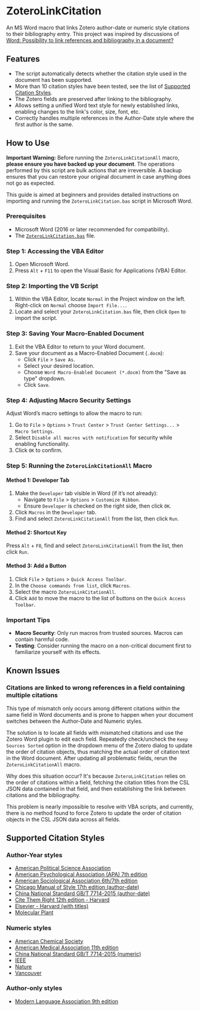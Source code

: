 # ZoteroLinkCitation

An MS Word macro that links Zotero author-date or numeric style citations to their bibliography entry. This project was inspired by discussions of [Word: Possibility to link references and bibliography in a document?](https://forums.zotero.org/discussion/12431/word-possibility-to-link-references-and-bibliography-in-a-document)

## Features

* The script automatically detects whether the citation style used in the document has been supported.
* More than 10 citation styles have been tested, see the list of [Supported Citation Styles](#supported-citation-styles).
* The Zotero fields are preserved after linking to the bibliography.
* Allows setting a unified Word text style for newly established links, enabling changes to the link's color, size, font, etc.
* Correctly handles multiple references in the Author-Date style where the first author is the same.

## How to Use

**Important Warning:** Before running the `ZoteroLinkCitationAll` macro, **please ensure you have backed up your document**. The operations performed by this script are bulk actions that are irreversible. A backup ensures that you can restore your original document in case anything does not go as expected.

This guide is aimed at beginners and provides detailed instructions on importing and running the `ZoteroLinkCitation.bas` script in Microsoft Word.

### Prerequisites

- Microsoft Word (2016 or later recommended for compatibility).
- The [`ZoteroLinkCitation.bas`](./ZoteroLinkCitation.bas) file.

### Step 1: Accessing the VBA Editor

1. Open Microsoft Word.
2. Press `Alt` + `F11` to open the Visual Basic for Applications (VBA) Editor.

### Step 2: Importing the VB Script

1. Within the VBA Editor, locate `Normal` in the Project window on the left. Right-click on `Normal` choose `Import File...`.
2. Locate and select your `ZoteroLinkCitation.bas` file, then click `Open` to import the script.

### Step 3: Saving Your Macro-Enabled Document

1. Exit the VBA Editor to return to your Word document.
2. Save your document as a Macro-Enabled Document (`.docm`):
   - Click `File` > `Save As`.
   - Select your desired location.
   - Choose `Word Macro-Enabled Document (*.docm)` from the "Save as type" dropdown.
   - Click `Save`.

### Step 4: Adjusting Macro Security Settings

Adjust Word’s macro settings to allow the macro to run:

1. Go to `File` > `Options` > `Trust Center` > `Trust Center Settings...` > `Macro Settings`.
2. Select `Disable all macros with notification` for security while enabling functionality.
3. Click `OK` to confirm.

### Step 5: Running the `ZoteroLinkCitationAll` Macro

#### Method 1: Developer Tab

1. Make the `Developer` tab visible in Word (if it’s not already):
   - Navigate to `File` > `Options` > `Customize Ribbon`.
   - Ensure `Developer` is checked on the right side, then click `OK`.
2. Click `Macros` in the `Developer` tab.
3. Find and select `ZoteroLinkCitationAll` from the list, then click `Run`.

#### Method 2: Shortcut Key

Press `Alt` + `F8`, find and select `ZoteroLinkCitationAll` from the list, then click `Run`.

#### Method 3: Add a Button

1. Click `File` > `Options` > `Quick Access Toolbar`.
2. In the `Choose commands from list`, click `Macros`.
3. Select the macro `ZoteroLinkCitationAll`.
4. Click `Add` to move the macro to the list of buttons on the `Quick Access Toolbar`.

### Important Tips

- **Macro Security**: Only run macros from trusted sources. Macros can contain harmful code.
- **Testing**: Consider running the macro on a non-critical document first to familiarize yourself with its effects.

## Known Issues

### Citations are linked to wrong references in a field containing multiple citations

This type of mismatch only occurs among different citations within the same field in Word documents and is prone to happen when your document switches between the Author-Date and Numeric styles.

The solution is to locate all fields with mismatched citations and use the Zotero Word plugin to edit each field. Repeatedly check/uncheck the `Keep Sources Sorted` option in the dropdown menu of the Zotero dialog to update the order of citation objects, thus matching the actual order of citation text in the Word document. After updating all problematic fields, rerun the `ZoteroLinkCitationAll` macro.

Why does this situation occur? It's because `ZoteroLinkCitation` relies on the order of citations within a field, fetching the citation titles from the CSL JSON data contained in that field, and then establishing the link between citations and the bibliography.

This problem is nearly impossible to resolve with VBA scripts, and currently, there is no method found to force Zotero to update the order of citation objects in the CSL JSON data across all fields.

## Supported Citation Styles

### Author-Year styles

* [American Political Science Association](http://www.zotero.org/styles/american-political-science-association)
* [American Psychological Association (APA) 7th edition](http://www.zotero.org/styles/apa)
* [American Sociological Association 6th/7th edition](http://www.zotero.org/styles/american-sociological-association)
* [Chicago Manual of Style 17th edition (author-date)](http://www.zotero.org/styles/chicago-author-date)
* [China National Standard GB/T 7714-2015 (author-date)](http://www.zotero.org/styles/china-national-standard-gb-t-7714-2015-author-date)
* [Cite Them Right 12th edition - Harvard](http://www.zotero.org/styles/harvard-cite-them-right)
* [Elsevier - Harvard (with titles)](http://www.zotero.org/styles/elsevier-harvard)
* [Molecular Plant](http://www.zotero.org/styles/molecular-plant)

### Numeric styles

* [American Chemical Society](http://www.zotero.org/styles/american-chemical-society)
* [American Medical Association 11th edition](http://www.zotero.org/styles/american-medical-association)
* [China National Standard GB/T 7714-2015 (numeric)](http://www.zotero.org/styles/china-national-standard-gb-t-7714-2015-numeric)
* [IEEE](http://www.zotero.org/styles/ieee)
* [Nature](http://www.zotero.org/styles/nature)
* [Vancouver](http://www.zotero.org/styles/vancouver)

### Author-only styles

* [Modern Language Association 9th edition](http://www.zotero.org/styles/modern-language-association)
